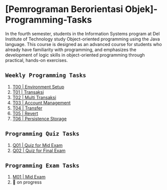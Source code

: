 # [Pemrograman Berorientasi Objek]-Programming-Tasks
In the fourth semester, students in the Information Systems program at Del Institute of Technology study Object-oriented programming using the Java language. This course is designed as an advanced course for students who already have familiarity with programming, and emphasizes the development of logic skills in object-oriented programming through practical, hands-on exercises.

## `Weekly Programming Tasks`
1. [T00 | Environment Setup](https://github.com/SitogabAntonio/Environtment-Setup)
2. [T01 | Transaksi](https://github.com/SitogabAntonio/2223-ge-t01-transaksi) 
3. [T02 | Multi Transaksi](https://github.com/SitogabAntonio/2223-ge-t02-multi-transaksi) 
4. [T03 | Account Management](https://github.com/SitogabAntonio/2223-ge-t03-account-management) 
5. [T04 | Transfer](https://github.com/SitogabAntonio/2223-ge-t04-transfer) 
6. [T05 | Revert](https://github.com/SitogabAntonio/2223-ge-t05-revert)
7. [T06 | Persistence Storage](https://github.com/SitogabAntonio/2223-ge-t06-persistence-storage)

## `Programming Quiz Tasks`
1. [Q01 | Quiz for Mid Exam](https://github.com/SitogabAntonio/2223-ge-q01-detailed)
2. [Q02 | Quiz for Final Exam](\https://github.com/SitogabAntonio/2223-ge-q02-advanced-revert)

## `Programming Exam Tasks`
1. [M01 | Mid Exam](https://github.com/SitogabAntonio/2223-ge-m01-advanced-transactions)
2. 🚧 on progress
